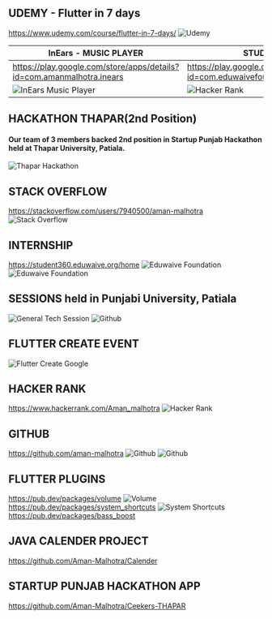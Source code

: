 ## UDEMY - Flutter in 7 days 
https://www.udemy.com/course/flutter-in-7-days/
![Udemy](./images/udemy_2.png)

| InEars - MUSIC PLAYER | STUDENT360 |
|-----------------------|------------|
| https://play.google.com/store/apps/details?id=com.amanmalhotra.inears|https://play.google.com/store/apps/details?id=com.eduwaivefoundation.s360|
|![InEars Music Player](./images/InEars.jpeg) | ![Hacker Rank](./images/Student360.jpeg) |

## HACKATHON THAPAR(2nd Position)
#### Our team of 3 members backed 2nd position in Startup Punjab Hackathon held at Thapar University, Patiala.
![Thapar Hackathon](./images/hackathon.jpg)

## STACK OVERFLOW
https://stackoverflow.com/users/7940500/aman-malhotra
![Stack Overflow](./images/stackoverflow2.png)

## INTERNSHIP
https://student360.eduwaive.org/home
![Eduwaive Foundation](./images/Eduwaive_Internship_1.jpg)
![Eduwaive Foundation](./images/Eduwaive_Internship_2.jpg)

## SESSIONS held in Punjabi University, Patiala
![General Tech Session](./images/session1.jpeg)
![Github](./images/session2.jpeg)

## FLUTTER CREATE EVENT
![Flutter Create Google](./images/flutter_create.png)

## HACKER RANK
https://www.hackerrank.com/Aman_malhotra
![Hacker Rank](./images/hackerrank.png)

## GITHUB
https://github.com/aman-malhotra
![Github](./images/github1.png)
![Github](./images/github2.png)

## FLUTTER PLUGINS
https://pub.dev/packages/volume
![Volume](./images/plugin1.png)
https://pub.dev/packages/system_shortcuts
![System Shortcuts](./images/plugin2.png)
https://pub.dev/packages/bass_boost

## JAVA CALENDER PROJECT
https://github.com/Aman-Malhotra/Calender

## STARTUP PUNJAB HACKATHON APP
https://github.com/Aman-Malhotra/Ceekers-THAPAR

